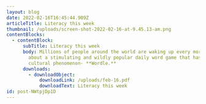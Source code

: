 ```yaml
---
layout: blog
date: 2022-02-16T16:45:44.909Z
articleTitle: Literacy this week
thumbnail: /uploads/screen-shot-2022-02-16-at-9.45.13-am.png
contentBlocks:
  - contentBlock:
      subTitle: Literacy this week
      body: Millions of people around the world are waking up every morning thinking
        about a stimulating and wildly popular daily word game that has become a
        cultural phenomenon- **Wordle.**
      downloads:
        - downloadObject:
            downloadLink: /uploads/feb-16.pdf
            downloadText: Literacy this week
id: post-NWtpjDp1D
---
```

